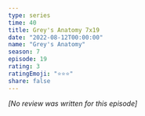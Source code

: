 ```yaml
---
type: series
time: 40
title: Grey's Anatomy 7x19
date: "2022-08-12T00:00:00"
name: "Grey's Anatomy"
season: 7
episode: 19
rating: 3
ratingEmoji: "⭐️⭐️⭐️"
share: false
---
```


_[No review was written for this episode]_

